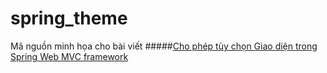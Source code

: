 # spring_theme
Mã nguồn minh họa cho bài viết
#####[Cho phép tùy chọn Giao diện trong Spring Web MVC framework](http://smartjob.vn/cho-phep-tuy-chon-giao-dien-trong-spring-web-mvc-framework-4632/)
